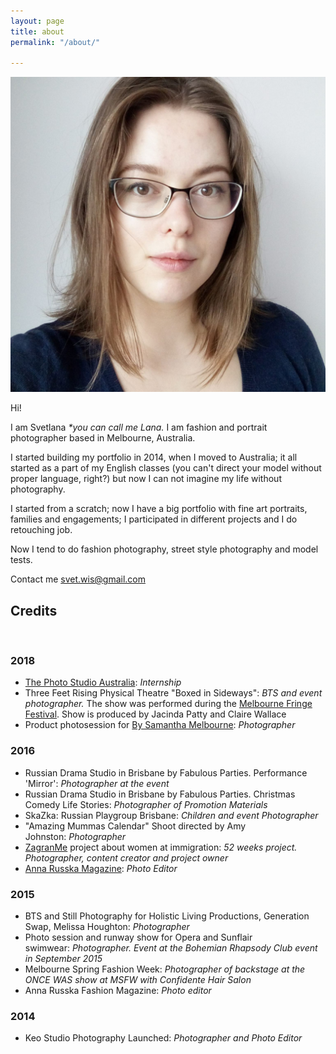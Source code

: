 ```yaml
---
layout: page
title: about
permalink: "/about/"

---
```

<img class="col one right" src="/media/avatar.jpg" alt="avatar">

Hi!

I am Svetlana <i>*you can call me Lana.</i> I am fashion and portrait photographer based in Melbourne, Australia.

I started building my portfolio in 2014, when I moved to Australia; it all started as a part of my English classes (you can't direct your model without proper language, right?) but now I can not imagine my life without photography.

I started from a scratch; now I have a big portfolio with fine art portraits, families and engagements; I participated in different projects and I do retouching job.

Now I tend to do fashion photography, street style photography and model tests.

Contact me svet.wis@gmail.com

## Credits

<br/>

### **2018**

* [The Photo Studio Australia](https://thephotostudio.com.au/): _Internship_
* Three Feet Rising Physical Theatre "Boxed in Sideways": _BTS and event photographer._ The show was performed during the [Melbourne Fringe Festival](https://melbournefringe.com.au/). Show is produced by Jacinda Patty and Claire Wallace
* Product photosession for [By Samantha Melbourne](https://www.bysamantha.net/): _Photographer_

### **2016**

* Russian Drama Studio in Brisbane by Fabulous Parties. Performance 'Mirror': _Photographer at the event_
* Russian Drama Studio in Brisbane by Fabulous Parties. Christmas Comedy Life Stories: _Photographer of Promotion Materials_
* SkaZka: Russian Playgroup Brisbane: _Children and event Photographer_
* "Amazing Mummas Calendar" Shoot directed by Amy Johnston: _Photographer_
* [ZagranMe](https://www.facebook.com/zagranme/) project about women at immigration: _52 weeks project. Photographer, content creator and project owner_
* [Anna Russka Magazine](https://www.annarusska.ru): _Photo Editor_

### **2015**

* BTS and Still Photography for Holistic Living Productions, Generation Swap, Melissa Houghton: _Photographer_
* Photo session and runway show for Opera and Sunflair swimwear: _Photographer. Event at the Bohemian Rhapsody Club event in September 2015_
* Melbourne Spring Fashion Week: _Photographer of backstage at the ONCE WAS show at MSFW with Confidente Hair Salon_
* Anna Russka Fashion Magazine: _Photo editor_

### **2014**

* Keo Studio Photography Launched: _Photographer and Photo Editor_

<br/>

<span class="contacticon center">
<a href="mailto:svet.wis@gmail.com"><i class="fa fa-envelope-square"></i></a>
<a href="https://www.facebook.com/keostudio" target="_blank"><i class="fa fa-facebook-square"></i></a>
<a href="https://keo-studio.pixieset.com/" target="_blank"><i class="fa fa-tumblr-square"></i></a>
<a href="https://www.instagram.com/keo_studio_photography" target="_blank"><i class="fa fa-instagram-square"></i></a>
</span>